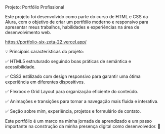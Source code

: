 Projeto: Portfólio Profissional

Este projeto foi desenvolvido como parte do curso de HTML e CSS da Alura, com o objetivo de criar um portfólio moderno e responsivo para apresentar meus trabalhos, habilidades e experiências na área de desenvolvimento web.

https://portfolio-six-zeta-22.vercel.app/

💡 Principais características do projeto:

✅ HTML5 estruturado seguindo boas práticas de semântica e acessibilidade.

✅ CSS3 estilizado com design responsivo para garantir uma ótima experiência em diferentes dispositivos.

✅ Flexbox e Grid Layout para organização eficiente do conteúdo.

✅ Animações e transições para tornar a navegação mais fluida e interativa.

✅ Seção sobre mim, experiência, projetos e formulário de contato.

Este portfólio é um marco na minha jornada de aprendizado e um passo importante na construção da minha presença digital como desenvolvedor. 🚀
